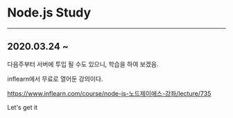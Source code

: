 # Node.js Study

---

## 2020.03.24 ~



다음주부터 서버에 투입 될 수도 있으니, 학습을 하여 보겠음.

inflearn에서 무료로 열어둔 강의이다.

https://www.inflearn.com/course/node-js-노드제이에스-강좌/lecture/735

Let's get it